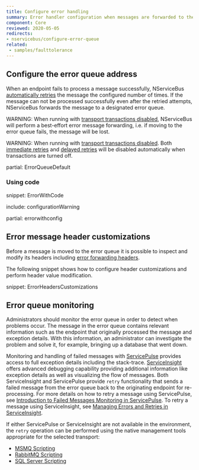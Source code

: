 ```yaml
---
title: Configure error handling
summary: Error handler configuration when messages are forwarded to the error queue after failing a certain number of times
component: Core
reviewed: 2020-05-05
redirects:
- nservicebus/configure-error-queue
related:
 - samples/faulttolerance
---
```


## Configure the error queue address

When an endpoint fails to process a message successfully, NServiceBus [automatically retries](/nservicebus/recoverability/configure-immediate-retries.md) the message the configured number of times. If the message can not be processed successfully even after the retried attempts, NServiceBus forwards the message to a designated error queue.

WARNING: When running with [transport transactions disabled](/transports/transactions.md#transactions-unreliable-transactions-disabled), NServiceBus will perform a best-effort error message forwarding, i.e. if moving to the error queue fails, the message will be lost.

WARNING: When running with [transport transactions disabled](/transports/transactions.md#transactions-unreliable-transactions-disabled). Both [immediate retries](/nservicebus/recoverability/#immediate-retries) and [delayed retries](/nservicebus/recoverability/#delayed-retries) will be disabled automatically when transactions are turned off.

partial: ErrorQueueDefault

### Using code

snippet: ErrorWithCode

include: configurationWarning

partial: errorwithconfig

## Error message header customizations

Before a message is moved to the error queue it is possible to inspect and modify its headers including [error forwarding headers](/nservicebus/messaging/headers.md#error-forwarding-headers).

The following snippet shows how to configure header customizations and perform header value modification.

snippet: ErrorHeadersCustomizations


## Error queue monitoring

Administrators should monitor the error queue in order to detect when problems occur. The message in the error queue contains relevant information such as the endpoint that originally processed the message and exception details. With this information, an administrator can investigate the problem and solve it, for example, bringing up a database that went down.

Monitoring and handling of failed messages with [ServicePulse](/servicepulse/) provides access to full exception details including the stack-trace. [ServiceInsight](/serviceinsight/) offers advanced debugging capability providing additional information like exception details as well as visualizing the flow of messages. Both ServiceInsight and ServicePulse provide `retry` functionality that sends a failed message from the error queue back to the originating endpoint for re-processing. For more details on how to retry a message using ServicePulse, see [Introduction to Failed Messages Monitoring in ServicePulse](/servicepulse/intro-failed-messages.md). To retry a message using ServiceInsight, see [Managing Errors and Retries in ServiceInsight](/serviceinsight/managing-errors-and-retries.md).

If either ServicePulse or ServiceInsight are not available in the environment, the `retry` operation can be performed using the native management tools appropriate for the selected transport:

 * [MSMQ Scripting](/transports/msmq/operations-scripting.md)
 * [RabbitMQ Scripting](/transports/rabbitmq/operations-scripting.md)
 * [SQL Server Scripting](/transports/sql/operations-scripting.md)
